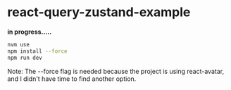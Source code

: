 # react-query-zustand-example

**in progress.....**


```bash
nvm use
npm install --force
npm run dev
```

Note: The --force flag is needed because the project is using react-avatar, and I didn't have time to find another option.

